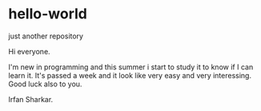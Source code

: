 # hello-world
just another repository

Hi everyone.

I'm new in programming and this summer i start to study it to know if I can learn it. It's passed a week and it look like very easy and very interessing.
Good luck also to you.

Irfan Sharkar.
